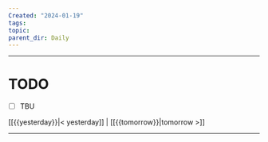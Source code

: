 ```yaml
---
Created: "2024-01-19"
tags: 
topic: 
parent_dir: Daily
---
```



----
# TODO
- [ ] TBU 
  
[[{{yesterday}}|< yesterday]] | [[{{tomorrow}}|tomorrow >]]  
  
---  
